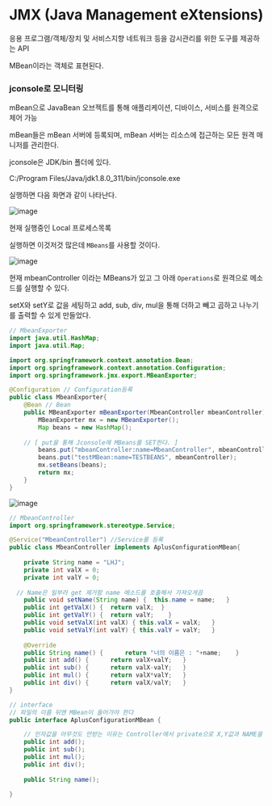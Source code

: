 # JMX (Java Management eXtensions)

응용 프로그램/객체/장치 및 서비스지향 네트워크 등을 감시관리를 위한 도구를 제공하는 API

MBean이라는 객체로 표현된다.


### jconsole로 모니터링

mBean으로 JavaBean 오브젝트를 통해 애플리케이션, 디바이스, 서비스를 원격으로 제어 가능

mBean들은 mBean 서버에 등록되며, mBean 서버는 리소스에 접근하는 모든 원격 매니저를 관리한다.

jconsole은 JDK/bin 폴더에 있다.

C:/Program Files/Java/jdk1.8.0_311/bin/jconsole.exe

실행하면 다음 화면과 같이 나타난다.

![image](https://user-images.githubusercontent.com/58055835/168519213-af1a7166-64cc-4707-9016-165b1c76dd7e.png)

현재 실행중인 Local 프로세스목록

실행하면 이것저것 많은데 `MBeans`를 사용할 것이다.

![image](https://user-images.githubusercontent.com/58055835/168519434-0f35d00b-ee45-4f8c-8ac4-9e15278adf41.png)

현재 mbeanController 이라는 MBeans가 있고 그 아래 `Operations`로 원격으로 메소드를 실행할 수 있다.

setX와 setY로 값을 세팅하고 add, sub, div, mul을 통해 더하고 빼고 곱하고 나누기를 출력할 수 있게 만들었다.

```java
// MbeanExporter
import java.util.HashMap;
import java.util.Map;

import org.springframework.context.annotation.Bean;
import org.springframework.context.annotation.Configuration;
import org.springframework.jmx.export.MBeanExporter;

@Configuration // Configuration등록
public class MbeanExporter{
	@Bean // Bean
	public MBeanExporter mBeanExporter(MbeanController mbeanController) {
		MBeanExporter mx = new MBeanExporter();
		Map beans = new HashMap();
    
    // [ put을 통해 Jconsole에 MBeans를 SET한다. ]
		beans.put("mbeanController:name=MbeanController", mbeanController);
		beans.put("testMBean:name=TESTBEANS", mbeanController);
		mx.setBeans(beans);
		return mx;
	}
}
```

![image](https://user-images.githubusercontent.com/58055835/168520359-74fa1e7a-525b-446e-aed9-d3d485a27b7a.png)



```java
// MbeanController
import org.springframework.stereotype.Service;

@Service("MbeanController") //Service를 등록
public class MbeanController implements AplusConfigurationMBean{
	
	private String name = "LHJ";
	private int valX = 0;
	private int valY = 0;
	
  // Name은 일부러 get 제거함 name 메소드를 호출해서 가져오게끔
	public void setName(String name) {	this.name = name;	}
	public int getValX() {	return valX;  }
	public int getValY() {	return valY;	}
	public void setValX(int valX) {	this.valX = valX;	}
	public void setValY(int valY) {	this.valY = valY;	}
	
	@Override
	public String name() {		return "너의 이름은 : "+name;	}
	public int add() {		return valX+valY;	}
	public int sub() {		return valX-valY;	}
	public int mul() {		return valX*valY;	}
	public int div() {		return valX/valY;	}
}
```
```java
// interface
// 파일의 이름 뒤엔 MBean이 들어가야 한다
public interface AplusConfigurationMBean {

	// 인자값을 아무것도 안받는 이유는 Controller에서 private으로 X,Y값과 NAME을 SET해준후 출력하게 만들었기 때문이다.
	public int add();
	public int sub();
	public int mul();
	public int div();
	
	public String name();
	
}
```
